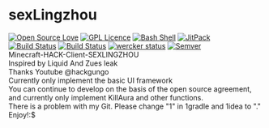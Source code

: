 # sexLingzhou
[![Open Source Love](https://badges.frapsoft.com/os/v1/open-source.svg?v=103)](https://github.com/ellerbrock/open-source-badge/)   [![GPL Licence](https://badges.frapsoft.com/os/gpl/gpl.svg?v=103)](https://opensource.org/licenses/GPL-3.0/) 
[![Bash Shell](https://badges.frapsoft.com/bash/v1/bash.png?v=103)](https://github.com/ellerbrock/open-source-badges/)
[![JitPack](https://img.shields.io/jitpack/v/jitpack/maven-simple.svg)](https://github.com/aD4wn/sexLingzhou)
\
[![Build Status](https://semaphoreapp.com/api/v1/projects/d4cca506-99be-44d2-b19e-176f36ec8cf1/128505/shields_badge.svg)](https://semaphoreapp.com/boennemann/badges)
[![Build Status](https://semaphoreapp.com/api/v1/projects/d4cca506-99be-44d2-b19e-176f36ec8cf1/128505/badge.svg)](https://semaphoreapp.com/boennemann/badges)
[![wercker status](https://app.wercker.com/status/9e0bc54c43f48d220aec684fffb2b110/s/master "wercker status")](https://app.wercker.com/project/bykey/9e0bc54c43f48d220aec684fffb2b110)
[![Semver](http://img.shields.io/SemVer/2.0.0.png)](http://semver.org/spec/v2.0.0.html)\
Minecraft-HACK-Client-SEXLINGZHOU\
Inspired by Liquid And Zues leak\
Thanks Youtube @hackgungo\
Currently only implement the basic UI framework\
You can continue to develop on the basis of the open source agreement, and currently only implement KillAura and other functions.\
There is a problem with my Git. Please change "1" in 1gradle and 1idea to "."\
Enjoy!:$
